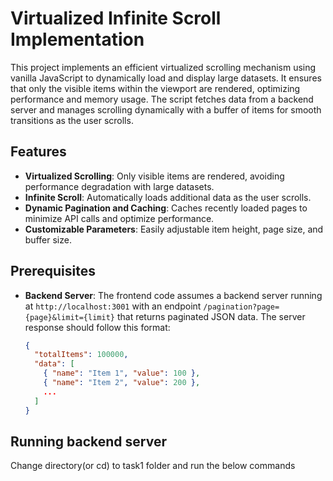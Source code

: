 # Virtualized Infinite Scroll Implementation

This project implements an efficient virtualized scrolling mechanism using vanilla JavaScript to dynamically load and display large datasets. It ensures that only the visible items within the viewport are rendered, optimizing performance and memory usage. The script fetches data from a backend server and manages scrolling dynamically with a buffer of items for smooth transitions as the user scrolls.

## Features

- **Virtualized Scrolling**: Only visible items are rendered, avoiding performance degradation with large datasets.
- **Infinite Scroll**: Automatically loads additional data as the user scrolls.
- **Dynamic Pagination and Caching**: Caches recently loaded pages to minimize API calls and optimize performance.
- **Customizable Parameters**: Easily adjustable item height, page size, and buffer size.

## Prerequisites

- **Backend Server**: The frontend code assumes a backend server running at `http://localhost:3001` with an endpoint `/pagination?page={page}&limit={limit}` that returns paginated JSON data. The server response should follow this format:
  
  ```json
  {
    "totalItems": 100000,
    "data": [
      { "name": "Item 1", "value": 100 },
      { "name": "Item 2", "value": 200 },
      ...
    ]
  }

## Running backend server
Change directory(or cd) to task1 folder and run the below commands 